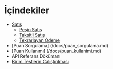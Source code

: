 # İçindekiler
* [Satış](/docs/satis.md)
    * [Peşin Satış](docs/satis.md#pesin-satis)
    * [Taksitli Satış](/docs/satis.md#taksitli-satis)
    * [Tekrarlayan Ödeme](/docs/satis.md#tekrarlayan-odeme)
* [Puan Sorgulama] (/docs/puan_sorgulama.md)
* [Puan Kullanımı] (/docs/puan_kullanimi.md)
* API Referans Dökümanı
* [Birim Testlerin Çalıştırılması](/docs/birim_testlerin_calistirilmasi.md)
